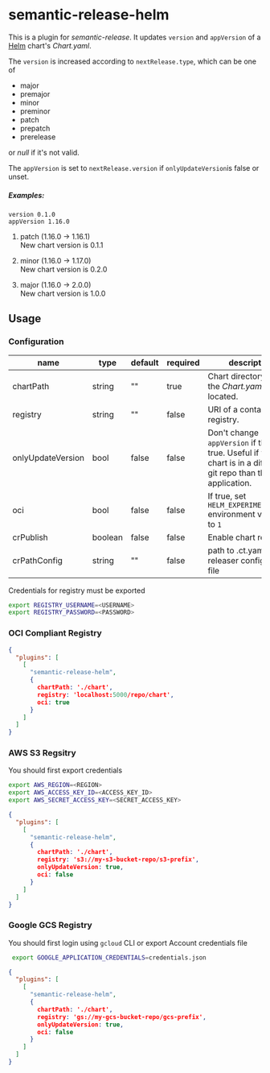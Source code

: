# semantic-release-helm

This is a plugin for _semantic-release_. It updates `version` and `appVersion` of a [Helm](https://helm.sh/) chart's
_Chart.yaml_.

The `version` is increased according to `nextRelease.type`, which can be one of

- major
- premajor
- minor
- preminor
- patch
- prepatch
- prerelease

or _null_ if it's not valid.

The `appVersion` is set to `nextRelease.version` if `onlyUpdateVersion`is false or unset.
##### Examples:

```
version 0.1.0  
appVersion 1.16.0
```

1. patch (1.16.0 -> 1.16.1)  
   New chart version is 0.1.1

2. minor (1.16.0 -> 1.17.0)  
   New chart version is 0.2.0

3. major (1.16.0 -> 2.0.0)  
   New chart version is 1.0.0
## Usage

### Configuration
| name | type | default | required | description |
| ---- | ---- | ------- | -------- | ----------- |
| chartPath | string | "" | true | Chart directory, where the _Chart.yaml_ is located.|
| registry | string | "" | false | URI of a container registry. |
| onlyUpdateVersion | bool | false | false | Don't change `appVersion` if this is true. Useful if your chart is in a different git repo than the application. |
| oci | bool | false | false | If true, set `HELM_EXPERIMENTAL_OCI` environment variable to `1` |
| crPublish | boolean | false | false | Enable chart releaser |
| crPathConfig | string | "" | false | path to .ct.yaml chart-releaser configuration file |

Credentials for registry must be exported
```sh
export REGISTRY_USERNAME=<USERNAME>
export REGISTRY_PASSWORD=<PASSWORD>
```
### OCI Compliant Registry
```json
{
  "plugins": [
    [
      "semantic-release-helm",
      {
        chartPath: './chart',
        registry: 'localhost:5000/repo/chart',
        oci: true
      }
    ]
  ]
}
```
### AWS S3 Regsitry
You should first export credentials
```sh
export AWS_REGION=<REGION>
export AWS_ACCESS_KEY_ID=<ACCESS_KEY_ID>
export AWS_SECRET_ACCESS_KEY=<SECRET_ACCESS_KEY>
```

```json
{
  "plugins": [
    [
      "semantic-release-helm",
      {
        chartPath: './chart',
        registry: 's3://my-s3-bucket-repo/s3-prefix',
        onlyUpdateVersion: true,
        oci: false
      }
    ]
  ]
}
```
### Google GCS Registry
You should first login using `gcloud` CLI or export Account credentials file
```sh
 export GOOGLE_APPLICATION_CREDENTIALS=credentials.json
```

```json
{
  "plugins": [
    [
      "semantic-release-helm",
      {
        chartPath: './chart',
        registry: 'gs://my-gcs-bucket-repo/gcs-prefix',
        onlyUpdateVersion: true,
        oci: false
      }
    ]
  ]
}
```